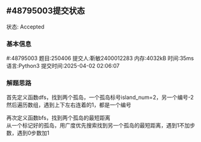 
## #48795003提交状态
状态: Accepted

### 基本信息

#:48795003
题目:250406
提交人:靳敏2400012283
内存:4032kB
时间:35ms
语言:Python3
提交时间:2025-04-02 02:06:07

### 解题思路
首先定义函数dfs，找到两个孤岛，一个孤岛标号island_num=2，另一个编号-2
然后遍历数组，遇到上下左右连着的1，都是一个编号    
      
再次定义函数bfs，找到两个孤岛的最短距离     
从一个标记好的孤岛，用广度优先搜索找到另一个孤岛的最短距离，遇到1不加步数，遇到0步数加1     

